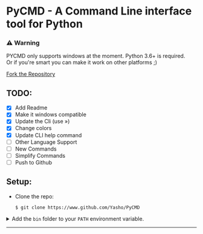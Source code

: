 # PyCMD - A Command Line interface tool for Python

### ⚠️ Warning
PYCMD only supports windows at the moment.
Python 3.6+ is required.<br>
Or if you're smart you can make it work on other platforms ;​) 

[Fork the Repository](https://www.github.com/Yasho022/Pycmd/)

## TODO:

- [x] Add Readme
- [x] Make it windows compatible
- [x] Update the Cli (use »)
- [x] Change colors
- [x] Update CLI help command
- [ ] Other Language Support
- [ ] New Commands
- [ ] Simplify Commands
- [ ] Push to Github

## Setup:
- Clone the repo:

  ```console
  $ git clone https://www.github.com/Yasho/PyCMD
  ```
<details>
<summary>
Add the <code>bin</code> folder to your <code>PATH</code> environment variable.
</summary>

  - Search for `environment variables for your account` in the start menu.
  - Click on `Edit environment variables for your account`.
  - In the `User Variables`, Select `Path` and click `Edit`.

    ![](https://i2.paste.pics/FNOQY.png)
  - Click `New` and add the `pycmd/bin/` folder to the `Path`.

    ![](https://i2.paste.pics/FNOSK.png)
  - Click `OK`.
  - Restart your terminal.
  </details>

---

